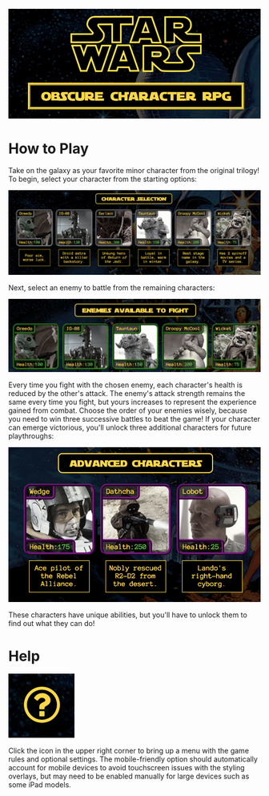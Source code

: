 ![alt text](https://github.com/awberez/sw-game/blob/master/assets/images/readme_1.png "Header Image")
# How to Play
Take on the galaxy as your favorite minor character from the original trilogy! To begin, select your character from the starting options:

![alt text](https://github.com/awberez/sw-game/blob/master/assets/images/readme_2.png "Characters Image")

Next, select an enemy to battle from the remaining characters:

![alt text](https://github.com/awberez/sw-game/blob/master/assets/images/readme_3.png "Enemies Image")

Every time you fight with the chosen enemy, each character's health is reduced by the other's attack. The enemy's attack strength remains the same every time you fight, but yours increases to represent the experience gained from combat. Choose the order of your enemies wisely, because you need to win three successive battles to beat the game! If your character can emerge victorious, you'll unlock three additional characters for future playthroughs:

![alt text](https://github.com/awberez/sw-game/blob/master/assets/images/readme_4.png "Advanced Characters Image")

These characters have unique abilities, but you'll have to unlock them to find out what they can do!

# Help
![alt text](https://github.com/awberez/sw-game/blob/master/assets/images/readme_5.png "Help Image") 

Click the icon in the upper right corner to bring up a menu with the game rules and optional settings. The mobile-friendly option should automatically account for mobile devices to avoid touchscreen issues with the styling overlays, but may need to be enabled manually for large devices such as some iPad models.
